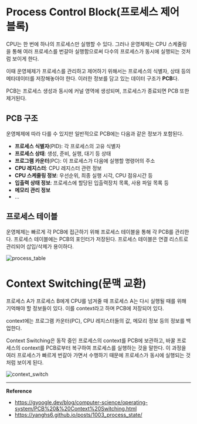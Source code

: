 # Process Control Block(프로세스 제어 블록)
CPU는 한 번에 하나의 프로세스만 실행할 수 있다.
그러나 운영체제는 CPU 스케줄링을 통해 여러 프로세스를 번갈아 실행함으로써 다수의 프로세스가 동시에 실행되는 것처럼 보이게 한다.

이때 운영체제가 프로세스를 관리하고 제어하기 위해서는 프로세스의 식별자, 상태 등의 메타데이터를 저장해놓아야 한다.
이러한 정보를 담고 있는 데이터 구조가 **PCB**다.

PCB는 프로세스 생성과 동시에 커널 영역에 생성되며, 프로세스가 종료되면 PCB 또한 제거된다.

## PCB 구조
운영체제에 따라 다를 수 있지만 일반적으로 PCB에는 다음과 같은 정보가 포함된다.
- **프로세스 식별자**(PID): 각 프로세스의 고유 식별자
- **프로세스 상태**: 생성, 준비, 실행, 대기 등 상태
- **프로그램 카운터**(PC): 이 프로세스가 다음에 실행할 명령어의 주소
- **CPU 레지스터**: CPU 레지스터 관련 정보
- **CPU 스케줄링 정보**: 우선순위, 최종 실행 시각, CPU 점유시간 등
- **입출력 상태 정보**: 프로세스에 할당된 입출력장치 목록, 사용 파일 목록 등
- **메모리 관리 정보**
- ...

## 프로세스 테이블
운영체제는 빠르게 각 PCB에 접근하기 위해 프로세스 테이블을 통해 각 PCB를 관리한다.
프로세스 테이블에는 PCB의 포인터가 저장된다.
프로세스 테이블은 연결 리스트로 관리되어 삽입/삭제가 용이하다.

![process_table](https://github.com/user-attachments/assets/46a56c4d-8d82-4c4f-a360-ae61ab1be671)

# Context Switching(문맥 교환)
프로세스 A가 프로세스 B에게 CPU를 넘겨줄 때 프로세스 A는 다시 실행될 때를 위해 기억해야 할 정보들이 있다. 이를 context라고 하며 PCB에 저장되어 있다.

context에는 프로그램 카운터(PC), CPU 레지스터들의 값, 메모리 정보 등의 정보를 백업한다.

Context Switching은 동작 중인 프로세스의 context를 PCB에 보관하고, 바꿀 프로세스의 context를 PCB로부터 복구하여 프로세스를 실행하는 것을 말한다.
이 과정을 여러 프로세스가 빠르게 번갈아 가면서 수행하기 때문에 프로세스가 동시에 실행되는 것처럼 보이게 된다.

![context_switch](https://github.com/user-attachments/assets/1c9bc38f-4fd2-42b4-8e4e-e612a316b400)

---
**Reference**<br>
- https://gyoogle.dev/blog/computer-science/operating-system/PCB%20&%20Context%20Switching.html
- https://yanghs6.github.io/posts/1003_process_state/
